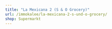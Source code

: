 ```yaml
---
title: "La Mexicana 2 (S & O Grocery)"
url: /immokalee/la-mexicana-2-s-und-o-grocery/
shop: Supermarkt
---
```

